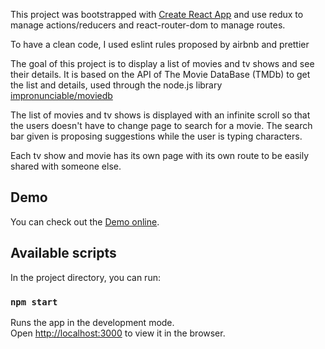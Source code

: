 This project was bootstrapped with [Create React App](https://github.com/facebook/create-react-app) and use redux to manage actions/reducers and react-router-dom to manage routes.

To have a clean code, I used eslint rules proposed by airbnb and prettier

The goal of this project is to display a list of movies and tv shows and see their details.
It is based on the API of The Movie DataBase (TMDb) to get the list and details, used through the node.js library  [impronunciable/moviedb](https://github.com/impronunciable/moviedb/)


The list of movies and tv shows is displayed with an infinite scroll so that the users doesn't have to change page to search for a movie.
The search bar given is proposing suggestions while the user is typing characters.

Each tv show and movie has its own page with its own route to be easily shared with someone else.


## Demo
You can check out the [Demo online](https://friendly-jang-bae542.netlify.com/).


## Available scripts

In the project directory, you can run:
### `npm start`

Runs the app in the development mode.<br />
Open [http://localhost:3000](http://localhost:3000) to view it in the browser.
